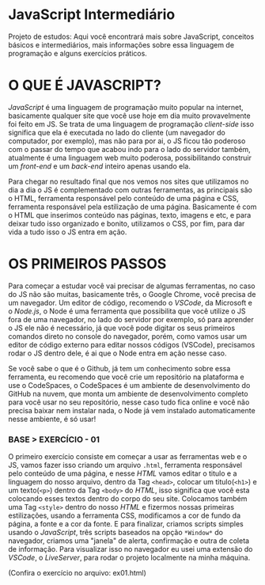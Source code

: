 # JavaScript Intermediário
Projeto de estudos: Aqui você encontrará mais sobre JavaScript, conceitos básicos e intermediários, mais informações sobre essa linguagem de programação e alguns exercícios práticos.

# O QUE É JAVASCRIPT?

*JavaScript* é uma linguagem de programação muito popular na internet, basicamente qualquer site que você use hoje em dia muito provavelmente foi feito em JS. Se trata de uma linguagem de programação *client-side* isso significa que ela é executada no lado do cliente (um navegador do computador, por exemplo), mas não para por ai, o JS ficou tão poderoso com o passar do tempo que acabou indo para o lado do servidor também, atualmente é uma linguagem web muito poderosa, possibilitando construir um *front-end* e um *back-end* inteiro apenas usando ela.

Para chegar no resultado final que nos vemos nos sites que utilizamos no dia a dia o JS é complementado com outras ferramentas, as principais são o HTML, ferramenta responsável pelo conteúdo de uma página e CSS, ferramenta responsável pela estilização de uma página. Basicamente é com o HTML que inserimos conteúdo nas páginas, texto, imagens e etc, e para deixar tudo isso organizado e bonito, utilizamos o CSS, por fim, para dar vida a tudo isso o JS entra em ação.

# OS PRIMEIROS PASSOS

Para começar a estudar você vai precisar de algumas ferramentas, no caso do JS não são muitas, basicamente três, o Google Chrome, você precisa de um navegador. Um editor de código, recomendo o *VSCode*, da Microsoft e o *Node.js*, o Node é uma ferramenta que possibilita que você utilize o JS fora de uma navegador, no lado do servidor por exemplo, só para aprender o JS ele não é necessário, já que você pode digitar os seus primeiros comandos direto no console do navegador, porém, como vamos usar um editor de código externo para editar nossos códigos (VSCode), precisamos rodar o JS dentro dele, é ai que o Node entra em ação nesse caso.

Se você sabe o que é o Github, já tem um conhecimento sobre essa ferramenta, eu recomendo que você crie um repositório na plataforma e use o CodeSpaces, o CodeSpaces é um ambiente de desenvolvimento do GitHub na nuvem, que monta um ambiente de desenvolvimento completo para você usar no seu repositório, nesse caso tudo fica online e você não precisa baixar nem instalar nada, o Node já vem instalado automaticamente nesse ambiente, é só usar!

### BASE > EXERCÍCIO - 01
O primeiro exercício consiste em começar a usar as ferramentas web e o JS, vamos fazer isso criando um arquivo `.html`, ferramenta responsável pelo conteúdo de uma página, e nesse *HTML* vamos editar o titulo e a linguagem do nosso arquivo, dentro da Tag `<head>`, colocar um titulo(`<h1>`) e um texto(`<p>`) dentro da Tag `<body>` do *HTML*, isso significa que você esta colocando esses textos dentro do corpo do seu site. Colocamos também uma Tag `<style>` dentro do nosso *HTML* e fizermos nossas primeiras estilizações, usando a ferramenta CSS, modificamos a cor de fundo da página, a fonte e a cor da fonte. E para finalizar, criamos scripts simples usando o *JavaScript*, três scripts baseados na opção `*Window*` do navegador, criamos uma "janela" de alerta, confirmação e outra de coleta de informação. Para visualizar isso no navegador eu usei uma extensão do *VSCode*, o *LiveServer*, para rodar o projeto localmente na minha máquina.

(Confira o exercício no arquivo: ex01.html)

